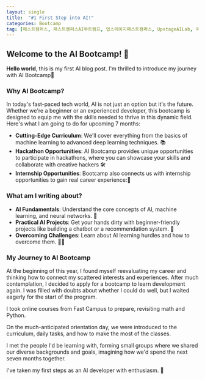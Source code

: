 ```yaml
---
layout: single
title:  "#1 First Step into AI!"
categories: Bootcamp
tag: [패스트캠퍼스, 패스트캠퍼스AI부트캠프, 업스테이지패스트캠퍼스, UpstageAILab, 국비지원, 패스트캠퍼스업스테이지에이아이랩, 패스트캠퍼스업스테이지부트캠프]
---
```


## Welcome to the AI Bootcamp! 🚀

**Hello world**, this is my first AI blog post. I'm thrilled to introduce my journey with AI Bootcamp🎉

### Why AI Bootcamp?

In today's fast-paced tech world, AI is not just an option but it's the future. Whether we're a beginner or an experienced developer, this bootcamp is designed to equip me with the skills needed to thrive in this dynamic field. Here's what I am going to do for upcoming 7 months:

- **Cutting-Edge Curriculum**: We'll cover everything from the basics of machine learning to advanced deep learning techniques. 📚
- **Hackathon Opportunities**: AI Bootcamp provides unique opportunities to participate in hackathons, where you can showcase your skills and collaborate with creative hackers 🛠️
- **Internship Opportunities**: Bootcamp also connects us with internship opportunities to gain real career experience:🔮

### What am I writing about?

- **AI Fundamentals**: Understand the core concepts of AI, machine learning, and neural networks. 🧠
- **Practical AI Projects**: Get your hands dirty with beginner-friendly projects like building a chatbot or a recommendation system. 🤖
- **Overcoming Challenges**: Learn about AI learning hurdles and how to overcome them. 🏋️‍♂️

### My Journey to AI Bootcamp

At the beginning of this year, I found myself reevaluating my career and thinking how to connect my scattered interests and experiences. After much contemplation, I decided to apply for a bootcamp to learn development again. I was filled with doubts about whether I could do well, but I waited eagerly for the start of the program.

I took online courses from Fast Campus to prepare, revisiting math and Python. 

On the much-anticipated orientation day, we were introduced to the curriculum, daily tasks, and how to make the most of the classes. 

I met the people I'd be learning with, forming small groups where we shared our diverse backgrounds and goals, imagining how we'd spend the next seven months together.

I've taken my first steps as an AI developer with enthusiasm. 🌟
